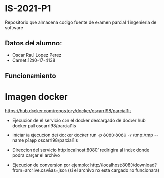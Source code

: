 # IS-2021-P1
Repositorio que almacena codigo fuente de examen parcial 1 ingenieria de software

## Datos del alumno:

- Oscar Raul Lopez Perez
- Carnet:1290-17-4138

## Funcionamiento 
# Imagen docker
https://hub.docker.com/repository/docker/oscarrl98/parcial1is

- Ejecucion de el servicio con el docker descargado de docker hub
docker pull oscarrl98/parcial1is

- Iniciar la ejecucion del docker
docker run -p 8080:8080 -v /tmp:/tmp --name p1app oscarrl98/parcial1is

- Direccion del servicio
http:localhost:8080/
redirigira al index donde podra cargar el archivo

- Ejecucion de conversion
por ejemplo:
http://localhost:8080/download?from=archive.csv&as=json (si el archivo no esta cargado no funcionara)
